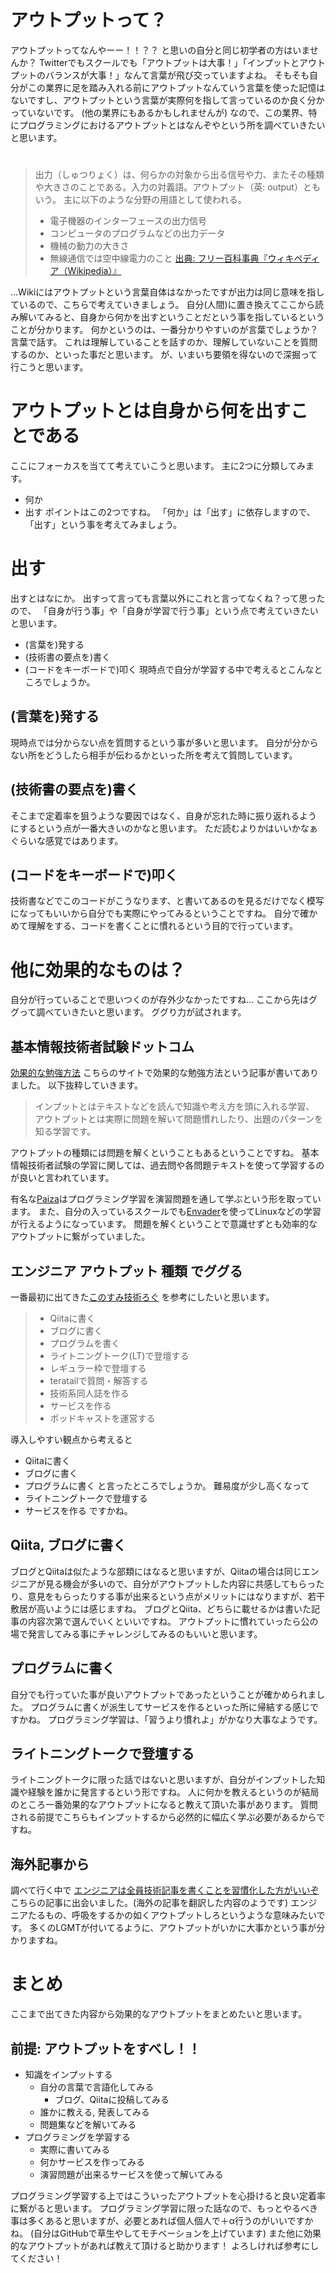 # アウトプットって？
アウトプットってなんやーー！！？？
と思いの自分と同じ初学者の方はいませんか？
Twitterでもスクールでも「アウトプットは大事！」「インプットとアウトプットのバランスが大事！」なんて言葉が飛び交っていますよね。
そもそも自分がこの業界に足を踏み入れる前にアウトプットなんていう言葉を使った記憶はないですし、アウトプットという言葉が実際何を指して言っているのか良く分かっていないです。
(他の業界にもあるかもしれませんが)
なので、この業界、特にプログラミングにおけるアウトプットとはなんぞやという所を調べていきたいと思います。

#
> 出力（しゅつりょく）は、何らかの対象から出る信号や力、またその種類や大きさのことである。入力の対義語。アウトプット（英: output）ともいう。
> 主に以下のような分野の用語として使われる。
> - 電子機器のインターフェースの出力信号
> - コンピュータのプログラムなどの出力データ
> - 機械の動力の大きさ
> - 無線通信では空中線電力のこと
> [出典: フリー百科事典『ウィキペディア（Wikipedia）』](https://ja.wikipedia.org/wiki/%E5%87%BA%E5%8A%9B)

...Wikiにはアウトプットという言葉自体はなかったですが出力は同じ意味を指しているので、こちらで考えていきましょう。
自分(人間)に置き換えてここから読み解いてみると、自身から何かを出すということだという事を指しているということが分かります。
何かというのは、一番分かりやすいのが言葉でしょうか？
言葉で話す。
これは理解していることを話すのか、理解していないことを質問するのか、といった事だと思います。
が、いまいち要領を得ないので深掘って行こうと思います。

# アウトプットとは自身から何を出すことである
ここにフォーカスを当てて考えていこうと思います。
主に2つに分類してみます。
- 何か
- 出す
ポイントはこの2つですね。
「何か」は「出す」に依存しますので、「出す」という事を考えてみましょう。

# 出す
出すとはなにか。
出すって言っても言葉以外にこれと言ってなくね？って思ったので、
「自身が行う事」や「自身が学習で行う事」という点で考えていきたいと思います。
- (言葉を)発する
- (技術書の要点を)書く
- (コードをキーボードで)叩く
現時点で自分が学習する中で考えるとこんなところでしょうか。

## (言葉を)発する
現時点では分からない点を質問するという事が多いと思います。
自分が分からない所をどうしたら相手が伝わるかといった所を考えて質問しています。

## (技術書の要点を)書く
そこまで定着率を狙うような要因ではなく、自身が忘れた時に振り返れるようにするという点が一番大きいのかなと思います。
ただ読むよりかはいいかなぁぐらいな感覚ではあります。

## (コードをキーボードで)叩く
技術書などでこのコードがこうなります、と書いてあるのを見るだけでなく模写になってもいいから自分でも実際にやってみるということですね。
自分で確かめて理解をする、コードを書くことに慣れるという目的で行っています。

# 他に効果的なものは？
自分が行っていることで思いつくのが存外少なかったですね...
ここから先はググって調べていきたいと思います。
ググり力が試されます。

## 基本情報技術者試験ドットコム
[効果的な勉強方法](https://www.fe-siken.com/festudy.html)
こちらのサイトで効果的な勉強方法という記事が書いてありました。
以下抜粋していきます。
> インプットとはテキストなどを読んで知識や考え方を頭に入れる学習、
> アウトプットとは実際に問題を解いて問題慣れしたり、出題のパターンを知る学習です。

アウトプットの種類には問題を解くということもあるということですね。
基本情報技術者試験の学習に関しては、過去問や各問題テキストを使って学習するのが良いと言われています。

有名な[Paiza](https://paiza.io/ja)はプログラミング学習を演習問題を通して学ぶという形を取っています。
また、自分の入っているスクールでも[Envader](https://envader.plus/home)を使ってLinuxなどの学習が行えるようになっています。
問題を解くということで意識せずとも効率的なアウトプットに繋がっていました。

## エンジニア アウトプット 種類 でググる
一番最初に出てきた[このすみ技術ろぐ](https://www.konosumi.net/entry/2017/11/03/050937)
を参考にしたいと思います。

> - Qiitaに書く
> - ブログに書く
> - プログラムを書く
> - ライトニングトーク(LT)で登壇する
> - レギュラー枠で登壇する
> - teratailで質問・解答する
> - 技術系同人誌を作る
> - サービスを作る
> - ポッドキャストを運営する

導入しやすい観点から考えると
- Qiitaに書く
- ブログに書く
- プログラムに書く
と言ったところでしょうか。
難易度が少し高くなって
- ライトニングトークで登壇する
- サービスを作る
ですかね。

## Qiita, ブログに書く
ブログとQiitaは似たような部類にはなると思いますが、Qiitaの場合は同じエンジニアが見る機会が多いので、自分がアウトプットした内容に共感してもらったり、意見をもらったりする事が出来るという点がメリットにはなりますが、若干敷居が高いようには感じますね。
ブログとQiita、どちらに載せるかは書いた記事の内容次第で選んでいくといいですね。
アウトプットに慣れていったら公の場で発言してみる事にチャレンジしてみるのもいいと思います。

## プログラムに書く
自分でも行っていた事が良いアウトプットであったということが確かめられました。
プログラムに書くが派生してサービスを作るといった所に帰結する感じですかね。
プログラミング学習は、「習うより慣れよ」がかなり大事なようです。

## ライトニングトークで登壇する
ライトニングトークに限った話ではないと思いますが、自分がインプットした知識や経験を誰かに発言するという形ですね。
人に何かを教えるというのが結局のところ一番効果的なアウトプットになると教えて頂いた事があります。
質問される前提でこちらもインプットするから必然的に幅広く学ぶ必要があるからですね。
## 海外記事から
調べて行く中で
[エンジニアは全員技術記事を書くことを習慣化した方がいいぞ](https://qiita.com/HiromuMasuda0228/items/a71dea7ef4d77a30b118)
こちらの記事に出会いました。(海外の記事を翻訳した内容のようです)
エンジニアたるもの、呼吸をするかの如くアウトプットしろというような意味みたいです。
多くのLGMTが付いてるように、アウトプットがいかに大事かという事が分かりますね。

# まとめ
ここまで出てきた内容から効果的なアウトプットをまとめたいと思います。
## 前提: アウトプットをすべし！！
- 知識をインプットする
  - 自分の言葉で言語化してみる
    - ブログ、Qiitaに投稿してみる
  - 誰かに教える, 発表してみる
  - 問題集などを解いてみる
- プログラミングを学習する
  - 実際に書いてみる
  - 何かサービスを作ってみる
  - 演習問題が出来るサービスを使って解いてみる

プログラミング学習する上ではこういったアウトプットを心掛けると良い定着率に繋がると思います。
プログラミング学習に限った話なので、もっとやるべき事は多くあると思いますが、必要とあれば個人個人で＋α行うのがいいですかね。
(自分はGitHubで草生やしてモチベーションを上げています)
また他に効果的なアウトプットがあれば教えて頂けると助かります！
よろしければ参考にしてください！
